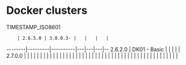 # Docker clusters

TIMESTAMP_ISO8601

        | 2.6.5.0 | 3.0.0.3- |   |   |   |
--------|---------|----------|---|---|---|--
2.6.2.0 |  DK01 - Basic       |          |   |   |   |
2.7.0.0 |         |          |   |   |   |
        |         |          |   |   |   |
        |         |          |   |   |   |
        |         |          |   |   |   |
        |         |          |   |   |   |
        |         |          |   |   |   |
        |         |          |   |   |   |
        |         |          |   |   |   |
